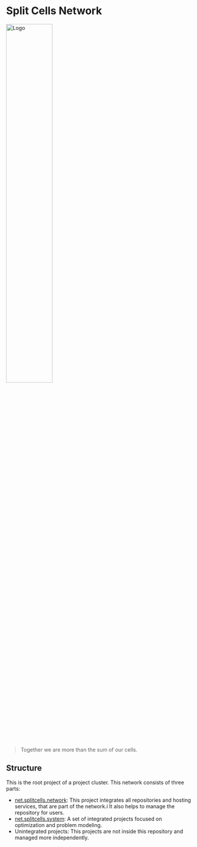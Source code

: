 # Split Cells Network

<img src="http://splitcells.net/net/splitcells/martins/avots/website/images/license.standard/net.splitcells.network.logo.jpg" width="50%" alt="Logo"/>

> Together we are more than the sum of our cells.

## Structure

This is the root project of a project cluster.
This network consists of three parts:
* [net.splitcells.network](http://splitcells.net):
  This project integrates all repositories and hosting services,
  that are part of the network.i
  It also helps to manage the repository for users.
* [net.splitcells.system](./projects/net.splitcells.system):
  A set of integrated projects focused on optimization and problem modeling.
* Unintegrated projects:
  This projects are not inside this repository and managed more independently.
